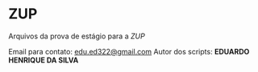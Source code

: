 # ZUP

Arquivos da prova de estágio para a _ZUP_


Email para contato: <edu.ed322@gmail.com>
Autor dos scripts: __EDUARDO HENRIQUE DA SILVA__
